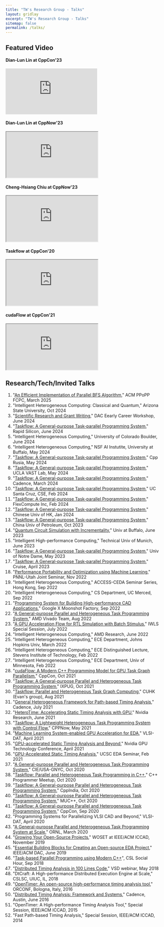```yaml
---
title: "TW's Research Group - Talks"
layout: gridlay
excerpt: "TW's Research Group - Talks"
sitemap: false
permalink: /talks/
---
```


## Featured Video

<div class="row">
<div class="col-sm-6">
  <h4 class="badge badge-primary">Dian-Lun Lin at CppCon'23</h4>
  <div class="embed-responsive embed-responsive-16by9"><iframe class="embed-responsive-item" src="https://www.youtube.com/embed/UCejPLSCaoI?si=fbid-nXLgvZQDo3j" title="YouTube video player" frameborder="0" allow="accelerometer; autoplay; clipboard-write; encrypted-media; gyroscope; picture-in-picture; web-share" allowfullscreen></iframe></div>
</div>
</div>

<div class="row">
<div class="col-sm-6">
  <h4 class="badge badge-primary">Dian-Lun Lin at CppNow'23</h4>
  <div class="embed-responsive embed-responsive-16by9"><iframe class="embed-responsive-item" src="https://www.youtube.com/embed/kIPzED3VD3w" allowfullscreen></iframe></div>
</div>
<div class="col-sm-6">
  <h4 class="badge badge-primary">Cheng-Hsiang Chiu at CppNow'23</h4>
  <div class="embed-responsive embed-responsive-16by9"><iframe class="embed-responsive-item" src="https://www.youtube.com/embed/AudA4WpTW6U" allowfullscreen></iframe></div>
</div>
</div>

<div class="row">
<div class="col-sm-6">
  <h4 class="badge badge-primary">Taskflow at CppCon'20</h4>
  <div class="embed-responsive embed-responsive-16by9"><iframe class="embed-responsive-item" src="https://www.youtube.com/embed/MX15huP5DsM" allowfullscreen></iframe></div>
</div>
<div class="col-sm-6">
  <h4 class="badge badge-primary">cudaFlow at CppCon'21</h4>
  <div class="embed-responsive embed-responsive-16by9"><iframe class="embed-responsive-item" src="https://www.youtube.com/embed/-tIQbIhTAv8" allowfullscreen></iframe></div>
</div>
</div>

## Research/Tech/Invited Talks

<ol>
<li>"<a href="{{ site.url }}{{ site.baseurl }}/talks/2025-fcpc.pdf">An Efficient Implementation of Parallel BFS Algorithm</a>," ACM PPoPP FCPC, March 2025</li>
<li>"Intelligent Heterogeneous Computing: Classical and Quantum," Arizona State University, Oct 2024</li>
<li>"<a href="{{ site.url }}{{ site.baseurl }}/talks/2024-dac-early-career.pdf">Scientific Research and Grant Writing</a>," DAC Eearly Career Workshop, June 2024</li>
<li>"<a href="{{ site.url }}{{ site.baseurl }}/talks/2024-cpp-rusia.pdf">Taskflow: A General-purpose Task-parallel Programming System</a>," Rapid Silicon, June 2024</li>
<li>"Intelligent Heterogeneous Computing," University of Colorado Boulder, June 2024</li>
<li>"Intelligent Heterogeneous Computing," NSF AI Instutite, University at Buffalo, May 2024</li>
<li>"<a href="{{ site.url }}{{ site.baseurl }}/talks/2024-cpp-rusia.pdf">Taskflow: A General-purpose Task-parallel Programming System</a>," Cpp Rusia, May 2024</li>
<li>"<a href="{{ site.url }}{{ site.baseurl }}/talks/2024-ucla-vast.pdf">Taskflow: A General-purpose Task-parallel Programming System</a>," UCLA VAST Lab, May 2024</li>
<li>"<a href="{{ site.url }}{{ site.baseurl }}/talks/2024-cadence-talk.pdf">Taskflow: A General-purpose Task-parallel Programming System</a>," Cadence, March 2024</li>
<li>"<a href="{{ site.url }}{{ site.baseurl }}/talks/flexcompute-24.pdf">Taskflow: A General-purpose Task-parallel Programming System</a>," UC Santa Cruz, CSE, Feb 2024</li>
<li>"<a href="{{ site.url }}{{ site.baseurl }}/talks/flexcompute-24.pdf">Taskflow: A General-purpose Task-parallel Programming System</a>," FlexCompute Inc, Feb 2024</li>
<li>"<a href="{{ site.url }}{{ site.baseurl }}/talks/cuhk-24.pdf">Taskflow: A General-purpose Task-parallel Programming System</a>," Chinese Univ of HK, Jan 2024</li>
<li>"<a href="{{ site.url }}{{ site.baseurl }}/talks/petroleum-23.pdf">Taskflow: A General-purpose Task-parallel Programming System</a>," China Univ of Petroleum, Oct 2023</li>
<li>"<a href="{{ site.url }}{{ site.baseurl }}/talks/2023-fuse-ub.pdf">Quantum Circuit Simulation with Incrementality</a>," Univ at Buffalo, June 2023</li>
<li>"Intelligent High-performance Computing," Technical Univ of Munich, June 2023</li>
<li>"<a href="{{ site.url }}{{ site.baseurl }}/talks/und-23.pdf">Taskflow: A General-purpose Task-parallel Programming System</a>," Univ of Notre Dame, May 2023</li>
<li>"<a href="{{ site.url }}{{ site.baseurl }}/talks/cruise-23.pdf">Taskflow: A General-purpose Task-parallel Programming System</a>," Cruise, April 2023</li>
<li>"<a href="{{ site.url }}{{ site.baseurl }}/talks/pnnl-utah-22.pdf">Performance Portability and Optimization using Machine Learning</a>," PNNL-Utah Joint Seminar, Nov 2022</li>
<li>"Intelligent Heterogeneous Computing," ACCESS-CEDA Seminar Series, Hong Kong, Sep 2022</li>
<li>"Intelligent Heterogeneous Computing," CS Department, UC Merced, Sep 2022</li>
<li>"<a href="{{ site.url }}{{ site.baseurl }}/talks/seminar-x-090222.pdf">Programming System for Building High-performance CAD Applications</a>," Google X Moonshot Factory, Sep 2022</li>
<li>"<a href="{{ site.url }}{{ site.baseurl }}/talks/xilinx-22.pdf">A General-purpose Parallel and Heterogeneous Task Programming System</a>," AMD Vivado Team, Aug 2022</li>
<li>"<a href="{{ site.url }}{{ site.baseurl }}/talks/iwls22.pdf">A GPU Acceleration Flow for RTL Simulation with Batch Stimulus</a>," IWLS Special Session, July 2022</li>
<li>"Intelligent Heterogeneous Computing," AMD Research, June 2022</li>
<li>"Intelligent Heterogeneous Computing," ECE Department, Johns Hopkins Univ, March 2022</li>
<li>"Intelligent Heterogeneous Computing," ECE Distinguished Lecture, Stevens Institute of Technology, Feb 2022</li>
<li>"Intelligent Heterogeneous Computing," ECE Department, Univ of Minnesota, Feb 2022</li>
<li>"<a href="{{ site.url }}{{ site.baseurl }}/talks/cpp-con-21.pdf">cudaFlow: A Modern C++ Programming Model for GPU Task Graph Parallelism</a>," CppCon, Oct 2021</li>
<li>"<a href="{{ site.url }}{{ site.baseurl }}/talks/ixpug-21.pdf">Taskflow: A General-purpose Parallel and Heterogeneous Task Programming System</a>," IXPUG, Oct 2021</li>
<li>"<a href="{{ site.url }}{{ site.baseurl }}/talks/cuhk-evan-seminar-21.pdf">Taskflow&#58; Parallel and Heterogeneous Task Graph Computing</a>," CUHK (Evan's group), Aug 2021</li>
<li>"<a href="{{ site.url }}{{ site.baseurl }}/talks/yasin_gpu_sta_talk_cadence_21.pdf">General Heterogeneous Framework for Path-based Timing Analysis</a>," Cadence, July 2021</li>
<li>"<a href="{{ site.url }}{{ site.baseurl }}/talks/HeteroTime-Nvidia-21.pdf">HeteroTime: Accelerating Static Timing Analysis with GPU</a>," Nvidia Research, June 2021</li>
<li>"<a href="{{ site.url }}{{ site.baseurl }}/talks/cppnow-21.pdf">Taskflow: A Lightweight Heterogeneous Task Programming System with Control Flow</a>," CPPNow, May 2021</li>
<li>"<a href="{{ site.url }}{{ site.baseurl }}/talks/vlsi-dat-21.pdf">Machine Learning System-enabled GPU Acceleration for EDA</a>," VLSI-DAT, April 2021</li>
<li>"<a href="{{ site.url }}{{ site.baseurl }}/talks/gtc-21.pdf">GPU-accelerated Static Timing Analysis and Beyond</a>," Nvidia GPU Technology Conference, April 2021</li>
<li>"<a href="{{ site.url }}{{ site.baseurl }}/talks/ucsc-eda-seminar-21.pdf">GPU-Accelerated Static Timing Analysis</a>," UCSC EDA Seminar, Feb 2021</li>
<li>"<a href="{{ site.url }}{{ site.baseurl }}/talks/cie-gnyc-20.pdf">A General-purpose Parallel and Heterogeneous Task Programming System</a>," CIE/USA-GNYC, Oct 2020</li>
<li>"<a href="{{ site.url }}{{ site.baseurl }}/talks/cppcon-20.pdf">Taskflow: Parallel and Heterogeneous Task Programming in C++</a>," C++ Programmer Meetup, Oct 2020</li>
<li>"<a href="{{ site.url }}{{ site.baseurl }}/talks/cppcon-20.pdf">Taskflow: A General-purpose Parallel and Heterogeneous Task Programming System</a>," CppIndia, Oct 2020</li>
<li>"<a href="{{ site.url }}{{ site.baseurl }}/talks/muc++-20.pdf">Taskflow: A General-purpose Parallel and Heterogeneous Task Programming System</a>," MUC++, Oct 2020</li>
<li>"<a href="{{ site.url }}{{ site.baseurl }}/talks/cppcon-20.pdf">Taskflow: A General-purpose Parallel and Heterogeneous Task Programming System</a>," CppCon, Sep 2020</li>
<li>"Programming Systems for Parallelizing VLSI CAD and Beyond," VLSI-DAT, April 2020</li>
<li>"<a href="{{ site.url }}{{ site.baseurl }}/talks/ornl-20.pdf">A General-purpose Parallel and Heterogeneous Task Programming System at Scale</a>," ORNL, March 2020</li>
<li>"<a href="{{ site.url }}{{ site.baseurl }}/talks/woset19.pdf">Growing Your Open-Source Projects</a>," WOSET at IEEE/ACM ICCAD, November 2019</li>
<li>"<a href="{{ site.url }}{{ site.baseurl }}/talks/dac19-invited.pdf">Essential Building Blocks for Creating an Open-source EDA Project</a>," IEEE/ACM DAC, June 2019</li>
<li>"<a href="{{ site.url }}{{ site.baseurl }}/talks/cslsh18.pdf">Task-based Parallel Programming using Modern C++</a>", CSL Social Hour, Sep 2018</li>
<li>"<a href="{{ site.url }}{{ site.baseurl }}/talks/vsd18.pdf">Distributed Timing Analysis in 100 Lines Code</a>," VSD webinar, May 2018</li>
<li>"DtCraft: A High-performance Distributed Execution Engine at Scale," CSLSC, UIUC, IL, 2018</li>
<li>"<a href="{{ site.url }}{{ site.baseurl }}/talks/orconf16.pdf">OpenTimer: An open-source high-performance timing analysis tool</a>," ORCONF, Bologna, Italy, 2016</li>
<li>"<a href="{{ site.url }}{{ site.baseurl }}/talks/cadence16.pdf">Distributed Timing Analysis: Framework and Systems</a>," Cadence, Austin, June 2016</li>
<li>"OpenTimer: A High-performance Timing Analysis Tool," Special Session, IEEE/ACM ICCAD, 2015</li>
<li>"Fast Path-based Timing Analysis," Special Session, IEEE/ACM ICCAD, 2014</li>

</ol>
  
<br>


